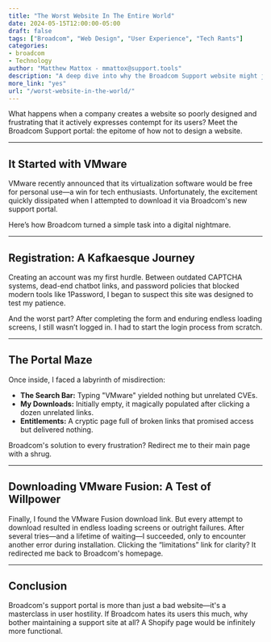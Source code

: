 ```yaml
---
title: "The Worst Website In The Entire World"
date: 2024-05-15T12:00:00-05:00
draft: false
tags: ["Broadcom", "Web Design", "User Experience", "Tech Rants"]
categories:
- broadcom
- Technology
author: "Matthew Mattox - mmattox@support.tools"
description: "A deep dive into why the Broadcom Support website might just be the worst user experience on the Internet."
more_link: "yes"
url: "/worst-website-in-the-world/"
---
```


What happens when a company creates a website so poorly designed and frustrating that it actively expresses contempt for its users? Meet the Broadcom Support portal: the epitome of how not to design a website.

<!--more-->

---

## It Started with VMware

VMware recently announced that its virtualization software would be free for personal use—a win for tech enthusiasts. Unfortunately, the excitement quickly dissipated when I attempted to download it via Broadcom's new support portal.

Here’s how Broadcom turned a simple task into a digital nightmare.

---

## Registration: A Kafkaesque Journey

Creating an account was my first hurdle. Between outdated CAPTCHA systems, dead-end chatbot links, and password policies that blocked modern tools like 1Password, I began to suspect this site was designed to test my patience.

And the worst part? After completing the form and enduring endless loading screens, I still wasn’t logged in. I had to start the login process from scratch.

---

## The Portal Maze

Once inside, I faced a labyrinth of misdirection:

- **The Search Bar:** Typing "VMware" yielded nothing but unrelated CVEs.
- **My Downloads:** Initially empty, it magically populated after clicking a dozen unrelated links.
- **Entitlements:** A cryptic page full of broken links that promised access but delivered nothing.

Broadcom's solution to every frustration? Redirect me to their main page with a shrug.

---

## Downloading VMware Fusion: A Test of Willpower

Finally, I found the VMware Fusion download link. But every attempt to download resulted in endless loading screens or outright failures. After several tries—and a lifetime of waiting—I succeeded, only to encounter another error during installation. Clicking the “limitations” link for clarity? It redirected me back to Broadcom's homepage.

---

## Conclusion

Broadcom's support portal is more than just a bad website—it's a masterclass in user hostility. If Broadcom hates its users this much, why bother maintaining a support site at all? A Shopify page would be infinitely more functional.
